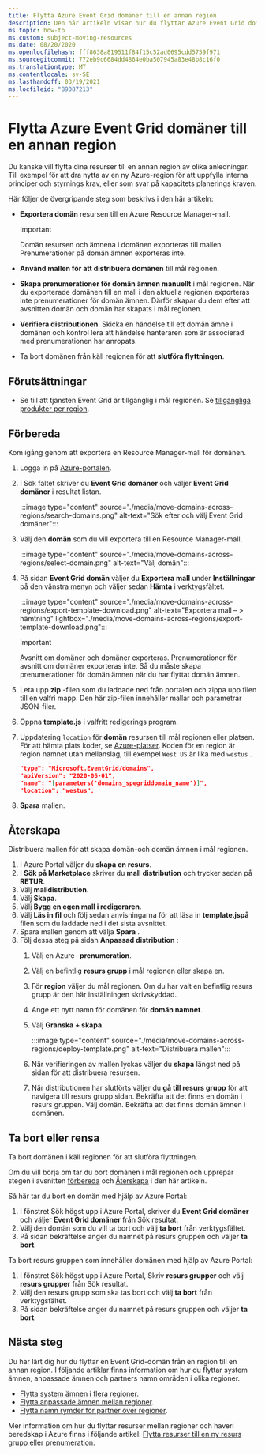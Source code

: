 ```yaml
---
title: Flytta Azure Event Grid domäner till en annan region
description: Den här artikeln visar hur du flyttar Azure Event Grid domäner från en region till en annan region.
ms.topic: how-to
ms.custom: subject-moving-resources
ms.date: 08/20/2020
ms.openlocfilehash: fff8638a819511f84f15c52ad0695cdd5759f971
ms.sourcegitcommit: 772eb9c6684dd4864e0ba507945a83e48b8c16f0
ms.translationtype: MT
ms.contentlocale: sv-SE
ms.lasthandoff: 03/19/2021
ms.locfileid: "89087213"
---
```

# <a name="move-azure-event-grid-domains-to-another-region"></a>Flytta Azure Event Grid domäner till en annan region
Du kanske vill flytta dina resurser till en annan region av olika anledningar. Till exempel för att dra nytta av en ny Azure-region för att uppfylla interna principer och styrnings krav, eller som svar på kapacitets planerings kraven. 

Här följer de övergripande steg som beskrivs i den här artikeln: 

- **Exportera domän** resursen till en Azure Resource Manager-mall. 

    > [!IMPORTANT]
    > Domän resursen och ämnena i domänen exporteras till mallen. Prenumerationer på domän ämnen exporteras inte. 
- **Använd mallen för att distribuera domänen** till mål regionen. 
- **Skapa prenumerationer för domän ämnen manuellt** i mål regionen. När du exporterade domänen till en mall i den aktuella regionen exporteras inte prenumerationer för domän ämnen. Därför skapar du dem efter att avsnitten domän och domän har skapats i mål regionen. 
- **Verifiera distributionen**. Skicka en händelse till ett domän ämne i domänen och kontrol lera att händelse hanteraren som är associerad med prenumerationen har anropats. 
- Ta bort domänen från käll regionen för att **slutföra flyttningen**. 

## <a name="prerequisites"></a>Förutsättningar
- Se till att tjänsten Event Grid är tillgänglig i mål regionen. Se [tillgängliga produkter per region](https://azure.microsoft.com/global-infrastructure/services/?products=event-grid&regions=all).

## <a name="prepare"></a>Förbereda
Kom igång genom att exportera en Resource Manager-mall för domänen. 

1. Logga in på [Azure-portalen](https://portal.azure.com).
2. I Sök fältet skriver du **Event Grid domäner** och väljer **Event Grid domäner** i resultat listan. 

    :::image type="content" source="./media/move-domains-across-regions/search-domains.png" alt-text="Sök efter och välj Event Grid domäner":::
3. Välj den **domän** som du vill exportera till en Resource Manager-mall. 

    :::image type="content" source="./media/move-domains-across-regions/select-domain.png" alt-text="Välj domän":::   
4. På sidan **Event Grid domän** väljer du **Exportera mall** under **Inställningar** på den vänstra menyn och väljer sedan **Hämta** i verktygsfältet. 

    :::image type="content" source="./media/move-domains-across-regions/export-template-download.png" alt-text="Exportera mall – > hämtning" lightbox="./media/move-domains-across-regions/export-template-download.png":::   

    > [!IMPORTANT]
    > Avsnitt om domäner och domäner exporteras. Prenumerationer för avsnitt om domäner exporteras inte. Så du måste skapa prenumerationer för domän ämnen när du har flyttat domän ämnen. 
5. Leta upp **zip** -filen som du laddade ned från portalen och zippa upp filen till en valfri mapp. Den här zip-filen innehåller mallar och parametrar JSON-filer. 
1. Öppna **template.js** i valfritt redigerings program. 
8. Uppdatering `location` för **domän** resursen till mål regionen eller platsen. För att hämta plats koder, se [Azure-platser](https://azure.microsoft.com/global-infrastructure/locations/). Koden för en region är region namnet utan mellanslag, till exempel `West US` är lika med `westus` .

    ```json
    "type": "Microsoft.EventGrid/domains",
    "apiVersion": "2020-06-01",
    "name": "[parameters('domains_spegriddomain_name')]",
    "location": "westus",
    ```
1. **Spara** mallen. 

## <a name="recreate"></a>Återskapa 
Distribuera mallen för att skapa domän-och domän ämnen i mål regionen. 

1. I Azure Portal väljer du **skapa en resurs**.
2. I **Sök på Marketplace** skriver du **mall distribution** och trycker sedan på **RETUR**.
3. Välj **malldistribution**.
4. Välj **Skapa**.
5. Välj **Bygg en egen mall i redigeraren**.
6. Välj **Läs in fil** och följ sedan anvisningarna för att läsa in **template.jspå** filen som du laddade ned i det sista avsnittet.
7. Spara mallen genom att välja **Spara** . 
8. Följ dessa steg på sidan **Anpassad distribution** :
    1. Välj en Azure- **prenumeration**. 
    1. Välj en befintlig **resurs grupp** i mål regionen eller skapa en. 
    1. För **region** väljer du mål regionen. Om du har valt en befintlig resurs grupp är den här inställningen skrivskyddad. 
    1. Ange ett nytt namn för domänen för **domän namnet**. 
    1. Välj **Granska + skapa**. 
    
        :::image type="content" source="./media/move-domains-across-regions/deploy-template.png" alt-text="Distribuera mallen":::        
    1. När verifieringen av mallen lyckas väljer du **skapa** längst ned på sidan för att distribuera resursen. 
    1. När distributionen har slutförts väljer du **gå till resurs grupp** för att navigera till resurs grupp sidan. Bekräfta att det finns en domän i resurs gruppen. Välj domän. Bekräfta att det finns domän ämnen i domänen. 

## <a name="discard-or-clean-up"></a>Ta bort eller rensa
Ta bort domänen i käll regionen för att slutföra flyttningen.  

Om du vill börja om tar du bort domänen i mål regionen och upprepar stegen i avsnitten [förbereda](#prepare) och [Återskapa](#recreate) i den här artikeln.

Så här tar du bort en domän med hjälp av Azure Portal:

1. I fönstret Sök högst upp i Azure Portal, skriver du **Event Grid domäner** och väljer **Event Grid domäner** från Sök resultat. 
2. Välj den domän som du vill ta bort och välj **ta bort** från verktygsfältet. 
3. På sidan bekräftelse anger du namnet på resurs gruppen och väljer **ta bort**.  

Ta bort resurs gruppen som innehåller domänen med hjälp av Azure Portal:

1. I fönstret Sök högst upp i Azure Portal, Skriv **resurs grupper** och välj **resurs grupper** från Sök resultat. 
2. Välj den resurs grupp som ska tas bort och välj **ta bort** från verktygsfältet. 
3. På sidan bekräftelse anger du namnet på resurs gruppen och väljer **ta bort**.  

## <a name="next-steps"></a>Nästa steg
Du har lärt dig hur du flyttar en Event Grid-domän från en region till en annan region. I följande artiklar finns information om hur du flyttar system ämnen, anpassade ämnen och partners namn områden i olika regioner.

- [Flytta system ämnen i flera regioner](move-system-topics-across-regions.md). 
- [Flytta anpassade ämnen mellan regioner](move-custom-topics-across-regions.md). 
- [Flytta namn rymder för partner över regioner](move-partner-namespaces-across-regions.md).

Mer information om hur du flyttar resurser mellan regioner och haveri beredskap i Azure finns i följande artikel: [Flytta resurser till en ny resurs grupp eller prenumeration](../azure-resource-manager/management/move-resource-group-and-subscription.md).